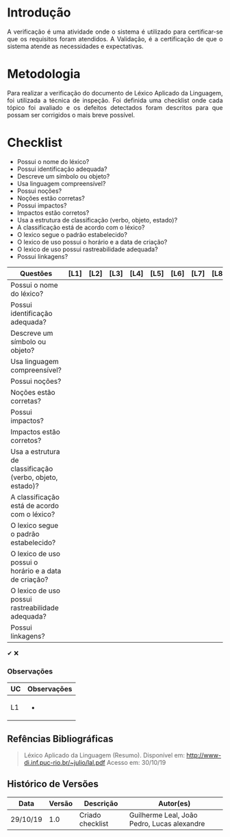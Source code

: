 # Introdução

<p align="justify">
A verificação é uma atividade onde o sistema é utilizado para certificar-se que os requisitos foram atendidos. A Validação, é a certificação de que o sistema atende as necessidades e expectativas.
</p>

# Metodologia

<p align="justify">
Para realizar a verificação do documento de Léxico Aplicado da Linguagem, foi utilizada a técnica de inspeção. Foi definida uma checklist onde cada tópico foi avaliado e os defeitos detectados foram descritos para que possam ser corrigidos o mais breve possível.
</p>

# Checklist
 
 <ul>
  <li> Possui o nome do léxico? 
  <li> Possui identificação adequada?
  <li> Descreve um símbolo ou objeto?
  <li> Usa linguagem compreensível?
  <li> Possui noções?
  <li> Noções estão corretas?
  <li> Possui impactos?
  <li> Impactos estão corretos?
  <li> Usa a estrutura de classificação (verbo, objeto, estado)?
  <li> A classificação está de acordo com  o léxico?
  <li> O lexico segue o padrão estabelecido?
  <li>  O lexico de uso possui o horário e a data de criação?
  <li> O lexico de uso possui rastreabilidade adequada?
  <li> Possui linkagens?
 </ul>


|Questões |[L1]|[L2]|[L3]|[L4]|[L5]|[L6]|[L7]|[L8]|[L9]|[L10]|[L11]|[L12]|[L13]|[L14]|[L15]|[L16]|[L17]|[L18]|[L19]|[L20]|[L21]|
|-------|----|----|----|----|----|----|----|----|----|----|----|----|----|----|----|----|----|----|----|----|----|
|Possui o nome do léxico?||||||||||||||||||||||
|Possui identificação adequada?||||||||||||||||||||||
|Descreve um símbolo ou objeto?||||||||||||||||||||||
|Usa linguagem compreensível?||||||||||||||||||||||
|Possui noções?||||||||||||||||||||||
|Noções estão corretas?|||||||||||||||||||||
|Possui impactos?||||||||||||||||||||||
|Impactos estão corretos?||||||||||||||||||||||
|Usa a estrutura de classificação (verbo, objeto, estado)?||||||||||||||||||||||
|A classificação está de acordo com o léxico?||||||||||||||||||||||
|O lexico segue o padrão estabelecido?||||||||||||||||||||||
| O lexico de uso possui o horário e a data de criação?||||||||||||||||||||||
|O lexico de uso possui rastreabilidade adequada?||||||||||||||||||||||
|Possui linkagens?||||||||||||||||||||||


✔ ❌
### Observações
 
|UC|Observações|
|---|-----------|
|L1|<ul><li></ul>


## Refências Bibliográficas

> Léxico Aplicado da Linguagem (Resumo). Disponível em: http://www-di.inf.puc-rio.br/~julio/lal.pdf Acesso em: 30/10/19

## Histórico de Versões
|Data|Versão|Descrição|Autor(es)|
|----|------|---------|---------|
|29/10/19|1.0|Criado checklist|Guilherme Leal, João Pedro,  Lucas alexandre|
